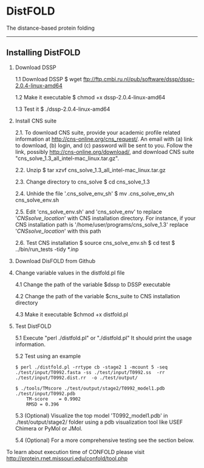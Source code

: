 # DistFOLD
The distance-based protein folding


--------------------------------------------------------------------------------
Installing DistFOLD
--------------------------------------------------------------------------------

1. Download DSSP

   1.1 Download DSSP
       $ wget ftp://ftp.cmbi.ru.nl/pub/software/dssp/dssp-2.0.4-linux-amd64
       
   1.2 Make it executable
       $ chmod +x dssp-2.0.4-linux-amd64
       
   1.3 Test it
       $ ./dssp-2.0.4-linux-amd64

2. Install CNS suite

   2.1. To download CNS suite, provide your academic profile related 
        information at http://cns-online.org/cns_request/. An email
        with (a) link to download, (b) login, and (c) password
        will be sent to you. Follow the link, possibly
        http://cns-online.org/download/, and download 
        CNS suite "cns_solve_1.3_all_intel-mac_linux.tar.gz".
        
   2.2. Unzip
        $ tar xzvf cns_solve_1.3_all_intel-mac_linux.tar.gz
        
   2.3. Change directory to cns_solve
        $ cd cns_solve_1.3
        
   2.4. Unhide the file '.cns_solve_env_sh'
        $ mv .cns_solve_env_sh cns_solve_env.sh
        
   2.5. Edit 'cns_solve_env.sh' and 'cns_solve_env' to replace
        '_CNSsolve_location_' with CNS installation directory.
        For instance, if your CNS installation path is
        '/home/user/programs/cns_solve_1.3' replace
        '_CNSsolve_location_' with this path
        
   2.6. Test CNS installation
        $ source cns_solve_env.sh
        $ cd test 
        $ ../bin/run_tests -tidy *.inp
 
3. Download DisFOLD from Github

4. Change variable values in the  distfold.pl file

   4.1 Change the path of the variable $dssp to DSSP executable
   
   4.2 Change the path of the variable $cns_suite 
       to CNS installation directory
       
   4.3 Make it executable
       $chmod +x distfold.pl
  
5. Test DistFOLD

   5.1 Execute "perl ./distfold.pl" or "./distfold.pl"
       It should print the usage information.
       
   5.2 Test using an example
   
       $ perl ./distfold.pl -rrtype cb -stage2 1 -mcount 5 -seq ./test/input/T0992.fasta -ss ./test/input/T0992.ss  -rr ./test/input/T0992.dist.rr  -o ./test/output/
       
       $ ./tools/TMscore ./test/output/stage2/T0992_model1.pdb  ./test/input/T0992.pdb    
           TM-score    = 0.9902
           RMSD = 0.396
       
   5.3 (Optional) Visualize the top model 'T0992_model1.pdb' 
       in ./test/output/stage2/ folder using a pdb visualization tool
       like USEF Chimera or PyMol or JMol.   
       
   5.4 (Optional) For a more comprehensive testing see the section below.




To learn about execution time of CONFOLD please visit
http://protein.rnet.missouri.edu/confold/tool.php
   
